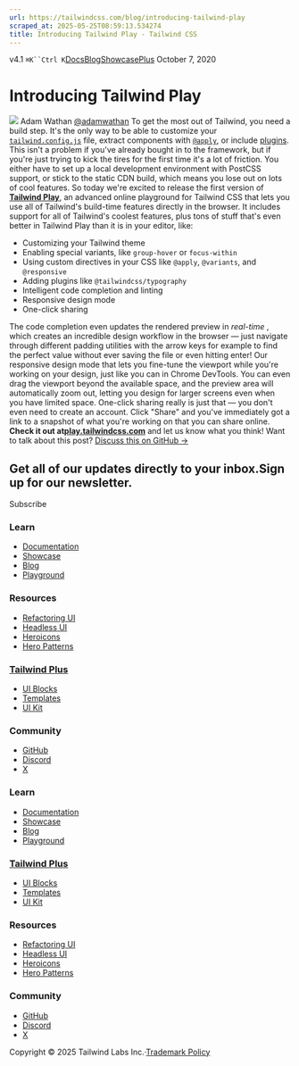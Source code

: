 ```yaml
---
url: https://tailwindcss.com/blog/introducing-tailwind-play
scraped_at: 2025-05-25T08:59:13.534274
title: Introducing Tailwind Play - Tailwind CSS
---
```


[](https://tailwindcss.com/)v4.1
`⌘K``Ctrl K`[Docs](https://tailwindcss.com/docs)[Blog](https://tailwindcss.com/blog)[Showcase](https://tailwindcss.com/showcase)[Plus](https://tailwindcss.com/plus?ref=top)[](https://github.com/tailwindlabs/tailwindcss)
October 7, 2020
# Introducing Tailwind Play
![](https://tailwindcss.com/_next/image?url=%2F_next%2Fstatic%2Fmedia%2Fadamwathan.f69b0b90.jpg&w=96&q=75)
Adam Wathan
[@adamwathan](https://twitter.com/adamwathan)
To get the most out of Tailwind, you need a build step. It's the only way to be able to customize your [`tailwind.config.js`](https://v2.tailwindcss.com/docs/configuration) file, extract components with [`@apply`](https://v2.tailwindcss.com/docs/functions-and-directives#apply), or include [plugins](https://v2.tailwindcss.com/docs/plugins).
This isn't a problem if you've already bought in to the framework, but if you're just trying to kick the tires for the first time it's a lot of friction. You either have to set up a local development environment with PostCSS support, or stick to the static CDN build, which means you lose out on lots of cool features.
So today we're excited to release the first version of [**Tailwind Play**](https://play.tailwindcss.com), an advanced online playground for Tailwind CSS that lets you use all of Tailwind's build-time features directly in the browser.
It includes support for all of Tailwind's coolest features, plus tons of stuff that's even better in Tailwind Play than it is in your editor, like:
  * Customizing your Tailwind theme
  * Enabling special variants, like `group-hover` or `focus-within`
  * Using custom directives in your CSS like `@apply`, `@variants`, and `@responsive`
  * Adding plugins like `@tailwindcss/typography`
  * Intelligent code completion and linting
  * Responsive design mode
  * One-click sharing


The code completion even updates the rendered preview in _real-time_ , which creates an incredible design workflow in the browser — just navigate through different padding utilities with the arrow keys for example to find the perfect value without ever saving the file or even hitting enter!
Our responsive design mode that lets you fine-tune the viewport while you're working on your design, just like you can in Chrome DevTools. You can even drag the viewport beyond the available space, and the preview area will automatically zoom out, letting you design for larger screens even when you have limited space.
One-click sharing really is just that — you don't even need to create an account. Click "Share" and you've immediately got a link to a snapshot of what you're working on that you can share online.
**Check it out at[play.tailwindcss.com](https://play.tailwindcss.com)** and let us know what you think!
Want to talk about this post? [Discuss this on GitHub →](https://github.com/tailwindcss/tailwindcss/discussions/2511)
## Get all of our updates directly to your inbox.Sign up for our newsletter.
Subscribe
### Learn
  * [Documentation](https://tailwindcss.com/docs)
  * [Showcase](https://tailwindcss.com/showcase)
  * [Blog](https://tailwindcss.com/blog)
  * [Playground](https://play.tailwindcss.com/)


### Resources
  * [Refactoring UI](https://www.refactoringui.com)
  * [Headless UI](https://headlessui.com)
  * [Heroicons](https://heroicons.com)
  * [Hero Patterns](https://heropatterns.com)


### [Tailwind Plus](https://tailwindcss.com/plus?ref=footer)
  * [UI Blocks](https://tailwindcss.com/plus/ui-blocks?ref=footer)
  * [Templates](https://tailwindcss.com/plus/templates?ref=footer)
  * [UI Kit](https://tailwindcss.com/plus/ui-kit?ref=footer)


### Community
  * [GitHub](https://github.com/tailwindlabs/tailwindcss)
  * [Discord](https://tailwindcss.com/discord)
  * [X](https://x.com/tailwindcss)


### Learn
  * [Documentation](https://tailwindcss.com/docs)
  * [Showcase](https://tailwindcss.com/showcase)
  * [Blog](https://tailwindcss.com/blog)
  * [Playground](https://play.tailwindcss.com/)


### [Tailwind Plus](https://tailwindcss.com/plus?ref=footer)
  * [UI Blocks](https://tailwindcss.com/plus/ui-blocks?ref=footer)
  * [Templates](https://tailwindcss.com/plus/templates?ref=footer)
  * [UI Kit](https://tailwindcss.com/plus/ui-kit?ref=footer)


### Resources
  * [Refactoring UI](https://www.refactoringui.com)
  * [Headless UI](https://headlessui.com)
  * [Heroicons](https://heroicons.com)
  * [Hero Patterns](https://heropatterns.com)


### Community
  * [GitHub](https://github.com/tailwindlabs/tailwindcss)
  * [Discord](https://tailwindcss.com/discord)
  * [X](https://x.com/tailwindcss)


Copyright © 2025 Tailwind Labs Inc.·[Trademark Policy](https://tailwindcss.com/brand)

